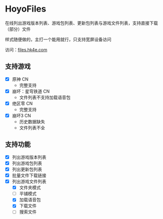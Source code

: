 # HoyoFiles

在线列出游戏版本列表、游戏包列表、更新包列表与游戏文件列表，支持直接下载（部分）文件

样式随便做的，主打一个能用就行，只支持宽屏设备访问

访问：[files.hk4e.com](https://files.hk4e.com/)

## 支持游戏

- [x] 原神 CN
  - 完整支持
- [x] 崩坏：星穹铁道 CN
  - 文件列表不支持加载语音包
- [x] 绝区零 CN
  - 完整支持
- [x] 崩坏3 CN
  - 历史数据缺失
  - 文件列表不全

## 支持功能

- [x] 列出游戏版本列表
- [x] 列出游戏包列表
- [x] 列出更新包列表
- [x] 批量文件下载链接
- [x] 列出游戏文件列表
  - [x] 文件夹模式
  - [ ] 平铺模式
  - [x] 加载语音包
  - [x] 下载文件
  - [ ] 搜索文件
